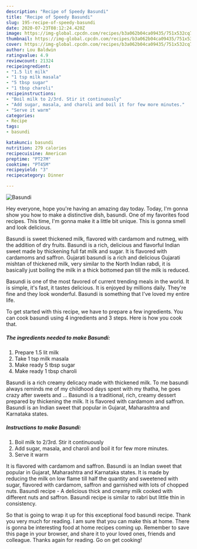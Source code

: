 ```yaml
---
description: "Recipe of Speedy Basundi"
title: "Recipe of Speedy Basundi"
slug: 195-recipe-of-speedy-basundi
date: 2020-07-23T08:12:24.420Z
image: https://img-global.cpcdn.com/recipes/b3a062b04ca09435/751x532cq70/basundi-recipe-main-photo.jpg
thumbnail: https://img-global.cpcdn.com/recipes/b3a062b04ca09435/751x532cq70/basundi-recipe-main-photo.jpg
cover: https://img-global.cpcdn.com/recipes/b3a062b04ca09435/751x532cq70/basundi-recipe-main-photo.jpg
author: Lou Baldwin
ratingvalue: 4.9
reviewcount: 21324
recipeingredient:
- "1.5 lit milk"
- "1 tsp milk masala"
- "5 tbsp sugar"
- "1 tbsp charoli"
recipeinstructions:
- "Boil milk to 2/3rd. Stir it continuously"
- "Add sugar, masala, and charoli and boil it for few more minutes."
- "Serve it warm"
categories:
- Recipe
tags:
- basundi

katakunci: basundi 
nutrition: 279 calories
recipecuisine: American
preptime: "PT27M"
cooktime: "PT45M"
recipeyield: "3"
recipecategory: Dinner

---
```



![Basundi](https://img-global.cpcdn.com/recipes/b3a062b04ca09435/751x532cq70/basundi-recipe-main-photo.jpg)

Hey everyone, hope you're having an amazing day today. Today, I'm gonna show you how to make a distinctive dish, basundi. One of my favorites food recipes. This time, I'm gonna make it a little bit unique. This is gonna smell and look delicious.

Basundi is sweet thickened milk, flavored with cardamom and nutmeg, with the addition of dry fruits. Basundi is a rich, delicious and flavorful Indian sweet made by thickening full fat milk and sugar. It is flavored with cardamoms and saffron. Gujarati basundi is a rich and delicious Gujarati mishtan of thickened milk, very similar to the North Indian rabdi, it is basically just boiling the milk in a thick bottomed pan till the milk is reduced.

Basundi is one of the most favored of current trending meals in the world. It is simple, it's fast, it tastes delicious. It is enjoyed by millions daily. They're fine and they look wonderful. Basundi is something that I've loved my entire life.


To get started with this recipe, we have to prepare a few ingredients. You can cook basundi using 4 ingredients and 3 steps. Here is how you cook that.

<!--inarticleads1-->

##### The ingredients needed to make Basundi:

1. Prepare 1.5 lit milk
1. Take 1 tsp milk masala
1. Make ready 5 tbsp sugar
1. Make ready 1 tbsp charoli


Basundi is a rich creamy delicacy made with thickened milk. To me basundi always reminds me of my childhood days spent with my thatha, he goes crazy after sweets and … Basundi is a traditional, rich, creamy dessert prepared by thickening the milk. It is flavored with cardamom and saffron. Basundi is an Indian sweet that popular in Gujarat, Maharashtra and Karnataka states. 

<!--inarticleads2-->

##### Instructions to make Basundi:

1. Boil milk to 2/3rd. Stir it continuously
1. Add sugar, masala, and charoli and boil it for few more minutes.
1. Serve it warm


It is flavored with cardamom and saffron. Basundi is an Indian sweet that popular in Gujarat, Maharashtra and Karnataka states. It is made by reducing the milk on low flame till half the quantity and sweetened with sugar, flavored with cardamom, saffron and garnished with lots of chopped nuts. Basundi recipe - A delicious thick and creamy milk cooked with different nuts and saffron. Basundi recipe is similar to rabri but little thin in consistency. 

So that is going to wrap it up for this exceptional food basundi recipe. Thank you very much for reading. I am sure that you can make this at home. There is gonna be interesting food at home recipes coming up. Remember to save this page in your browser, and share it to your loved ones, friends and colleague. Thanks again for reading. Go on get cooking!
